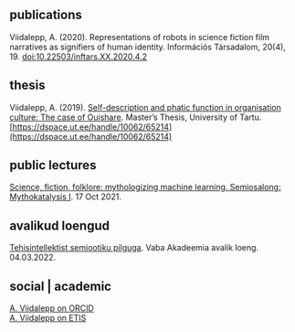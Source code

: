 ## publications

Viidalepp, A. (2020). Representations of robots in science fiction film narratives as signifiers of human identity. Információs Társadalom, 20(4), 19. [doi:10.22503/inftars.XX.2020.4.2](https://doi.org/10.22503/inftars.XX.2020.4.2)

## thesis

Viidalepp, A. (2019). [Self-description and phatic function in organisation culture: The case of Ouishare](https://dspace.ut.ee/handle/10062/65214). Master’s Thesis, University of Tartu. [https://dspace.ut.ee/handle/10062/65214](https://dspace.ut.ee/handle/10062/65214)

## public lectures

[Science, fiction, folklore: mythologizing machine learning. Semiosalong: Mythokatalysis I](https://www.youtube.com/watch?v=kmfXFkbVWRM&ab_channel=Semiosalong). 17 Oct 2021.


## avalikud loengud

[Tehisintellektist semiootiku pilguga](https://youtu.be/gEoEBE7qHgY). Vaba Akadeemia avalik loeng. 04.03.2022.

## social | academic

[A. Viidalepp on ORCID](https://orcid.org/0000-0002-6206-5681)<br>
[A. Viidalepp on ETIS](https://www.etis.ee/CV/Auli_Viidalepp/eng)

